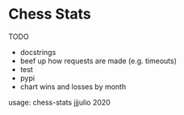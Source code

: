 # Chess Stats

TODO
- docstrings
- beef up how requests are made (e.g. timeouts)
- test
- pypi
- chart wins and losses by month

usage: chess-stats jjjulio 2020